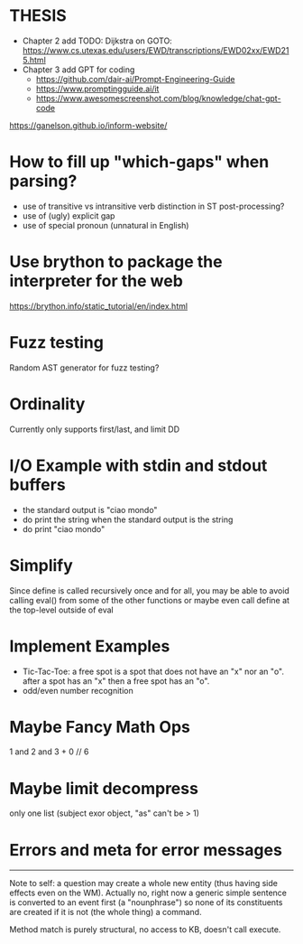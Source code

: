 # THESIS

- Chapter 2 add TODO: Dijkstra on GOTO: https://www.cs.utexas.edu/users/EWD/transcriptions/EWD02xx/EWD215.html
- Chapter 3 add GPT for coding
    - https://github.com/dair-ai/Prompt-Engineering-Guide
    - https://www.promptingguide.ai/it
    - https://www.awesomescreenshot.com/blog/knowledge/chat-gpt-code




https://ganelson.github.io/inform-website/

# How to fill up "which-gaps" when parsing?
- use of transitive vs intransitive verb distinction in ST post-processing?
- use of (ugly) explicit gap
- use of special pronoun (unnatural in English)

# Use brython to package the interpreter for the web
https://brython.info/static_tutorial/en/index.html

# Fuzz testing
Random AST generator for fuzz testing?

# Ordinality
Currently only supports first/last, and limit DD

# I/O Example with stdin and stdout buffers
- the standard output is "ciao mondo"
- do print the string when the standard output is the string
- do print "ciao mondo"

# Simplify
Since define is called recursively once and for all, you may be able to avoid calling eval() from some of the other functions or maybe even call define at the top-level outside of eval

# Implement Examples
- Tic-Tac-Toe: a free spot is a spot that does not have an "x" nor an "o". after a spot has an "x" then a free spot has an "o".
- odd/even number recognition

# Maybe Fancy Math Ops
1 and 2 and 3 + 0 // 6

# Maybe limit decompress
only one list (subject exor object, "as" can't be > 1)

# Errors and meta for error messages


---------------------
Note to self: a question may create a whole new entity (thus having side effects even on the WM). Actually no, right now a generic simple sentence is converted to an event first (a "nounphrase") so none of its constituents are created if it is not (the whole thing) a command.

Method match is purely structural, no access to KB, doesn't call execute.
